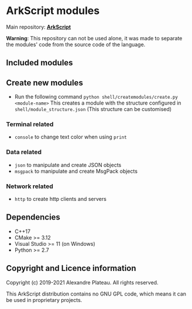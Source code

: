 # ArkScript modules

Main repository: **[ArkScript](https://github.com/ArkScript-lang/Ark)**

**Warning**: This repository can not be used alone, it was made to separate the modules' code from the source code of the language.

## Included modules

## Create new modules
* Run the following command
	`python shell/createmodules/create.py <module-name>`
	This creates a module with the structure configured in `shell/module_structure.json` (This structure can be customised)

### Terminal related

* `console` to change text color when using `print`

### Data related

* `json` to manipulate and create JSON objects
* `msgpack` to manipulate and create MsgPack objects

### Network related

* `http` to create http clients and servers

## Dependencies

* C++17
* CMake >= 3.12
* Visual Studio >= 11 (on Windows)
* Python >= 2.7

## Copyright and Licence information

Copyright (c) 2019-2021 Alexandre Plateau. All rights reserved.

This ArkScript distribution contains no GNU GPL code, which means it can be used in proprietary projects.